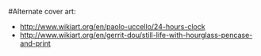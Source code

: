 #Alternate cover art:

- http://www.wikiart.org/en/paolo-uccello/24-hours-clock
- http://www.wikiart.org/en/gerrit-dou/still-life-with-hourglass-pencase-and-print